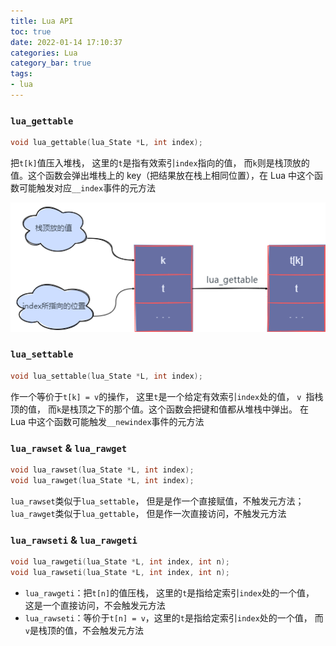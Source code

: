 ```yaml
---
title: Lua API
toc: true
date: 2022-01-14 17:10:37
categories: Lua
category_bar: true
tags:
- lua
---
```


### `lua_gettable`

```c
void lua_gettable(lua_State *L, int index);
```

把`t[k]`值压入堆栈， 这里的`t`是指有效索引`index`指向的值， 而`k`则是栈顶放的值。这个函数会弹出堆栈上的 key（把结果放在栈上相同位置），在 Lua 中这个函数可能触发对应`__index`事件的元方法

<center>
    <img src="33/lua-gettable.png" />
</center>

### `lua_settable`

```c
void lua_settable(lua_State *L, int index);
```

作一个等价于`t[k] = v`的操作， 这里`t`是一个给定有效索引`index`处的值， `v `指栈顶的值， 而`k`是栈顶之下的那个值。这个函数会把键和值都从堆栈中弹出。 在 Lua 中这个函数可能触发`__newindex`事件的元方法

### `lua_rawset` & `lua_rawget`

```c
void lua_rawset(lua_State *L, int index);
void lua_rawget(lua_State *L, int index);
```

`lua_rawset`类似于`lua_settable`， 但是是作一个直接赋值，不触发元方法；`lua_rawget`类似于`lua_gettable`， 但是作一次直接访问，不触发元方法

### `lua_rawseti` & `lua_rawgeti`

```c
void lua_rawgeti(lua_State *L, int index, int n);
void lua_rawseti(lua_State *L, int index, int n);
```

* `lua_rawgeti`：把`t[n]`的值压栈， 这里的`t`是指给定索引`index`处的一个值， 这是一个直接访问，不会触发元方法
* `lua_rawseti`：等价于`t[n] = v`，这里的`t`是指给定索引`index`处的一个值， 而`v`是栈顶的值，不会触发元方法

